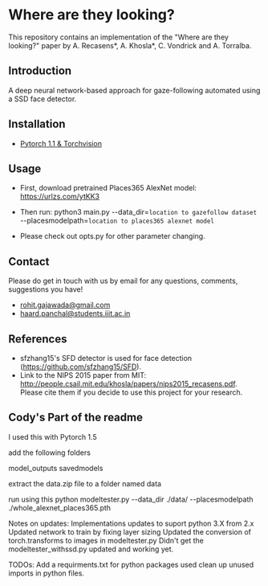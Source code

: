 # Where are they looking?

This repository contains an implementation of the "Where are they looking?" paper by A. Recasens*, A. Khosla*, C. Vondrick and A. Torralba.

## Introduction

A deep neural network-based approach for gaze-following automated using a SSD face detector.

## Installation

- [Pytorch 1.1 & Torchvision](https://pytorch.org/)

## Usage

* First, download pretrained Places365 AlexNet model: https://urlzs.com/ytKK3

* Then run: python3 main.py --data_dir=`location to gazefollow dataset` --placesmodelpath=`location to places365 alexnet model`


* Please check out opts.py for other parameter changing.

## Contact

Please do get in touch with us by email for any questions, comments, suggestions you have!

* rohit.gajawada@gmail.com
* haard.panchal@students.iiit.ac.in

## References

* sfzhang15's SFD detector is used for face detection (https://github.com/sfzhang15/SFD).
* Link to the NIPS 2015 paper from MIT: http://people.csail.mit.edu/khosla/papers/nips2015_recasens.pdf. Please cite them if you decide to use this project for your research.


## Cody's Part of the readme 
I used this with Pytorch 1.5

add the following folders 

model_outputs 
savedmodels

extract the data.zip file  to a folder named data

run using this 
python modeltester.py --data_dir ./data/ --placesmodelpath ./whole_alexnet_places365.pth

Notes on updates:
Implementations updates to suport python 3.X from 2.x
Updated network to train by fixing layer sizing
Updated the conversion of torch.transforms to images in modeltester.py
Didn't get the modeltester_withssd.py updated and working yet.

TODOs: 
Add a requirments.txt for python packages used
clean up unused imports in python files. 
